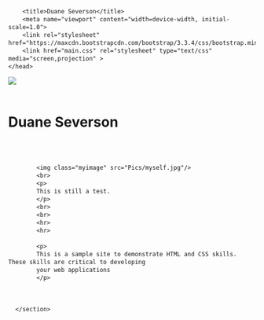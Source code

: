 <html lang="en">
    <head>
        <meta charset="UTF-8">

        <title>Duane Severson</title>
        <meta name="viewport" content="width=device-width, initial-scale=1.0">
        <link rel="stylesheet" href="https://maxcdn.bootstrapcdn.com/bootstrap/3.3.4/css/bootstrap.min.css">
        <link href="main.css" rel="stylesheet" type="text/css" media="screen,projection" >
    </head>
<body>
<img class="background" src="Pics/background.JPG"/>
<br>
<br>

<h1>Duane Severson</h1>

<br>
<br>
  <div id="wrapper">
      <section>

            <img class="myimage" src="Pics/myself.jpg"/>
            <br>
            <p>
            This is still a test.
            </p>
            <br>
            <br>
            <hr>
            <hr>

            <p>
            This is a sample site to demonstrate HTML and CSS skills. These skills are critical to developing
            your web applications
            </p>



      </section>
  </div>






</body>
</html>